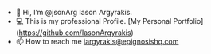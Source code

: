 - 👋 Hi, I’m @jsonArg Iason Argyrakis.
- 💻 This is my professional Profile. [My Personal Portfolio] (https://github.com/IasonArgyrakis)
- 📫 How to reach me [iargyrakis@epignosishq.com](mailto:iargyrakis@epignosishq.com)

<!---
jsonArg/jsonArg is a ✨ special ✨ repository because its `README.md` (this file) appears on your GitHub profile.
You can click the Preview link to take a look at your changes.
--->
